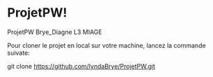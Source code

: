 # ProjetPW!
ProjetPW Brye_Diagne L3 MIAGE

Pour cloner le projet en local sur votre machine, lancez la commande suivate:

git clone https://github.com/lyndaBrye/ProjetPW.git
